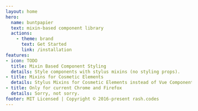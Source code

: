 ```yaml
---
layout: home
hero:
  name: buntpapier
  text: mixin-based component library
  actions:
    - theme: brand
      text: Get Started
      link: /installation
features:
- icon: TODO
  title: Mixin Based Component Styling
  details: Style components with stylus mixins (no styling props).
- title: Mixins for Cosmetic Elements
  details: Stylus Mixins for Cosmetic Elements instead of Vue Components (for example Card)
- title: Only for current Chrome and Firefox
  details: Sorry, not sorry.
footer: MIT Licensed | Copyright © 2016-present rash.codes
---
```

